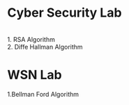# Cyber Security Lab
<br>
1. RSA Algorithm <br>
2. Diffe Hallman Algorithm




# WSN Lab
1.Bellman Ford Algorithm

